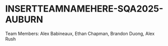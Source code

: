 # INSERTTEAMNAMEHERE-SQA2025-AUBURN

Team Members: Alex Babineaux, Ethan Chapman, Brandon Duong, Alex Rush
